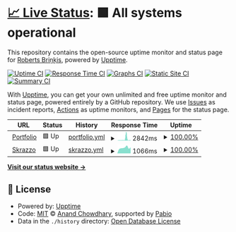 # [📈 Live Status](https://amixaam.github.io/amixaam-upptime): <!--live status--> **🟩 All systems operational**

This repository contains the open-source uptime monitor and status page for [Roberts Briņķis](https://amixam.id.lv), powered by [Upptime](https://github.com/upptime/upptime).

[![Uptime CI](https://github.com/amixaam/amixaam-upptime/workflows/Uptime%20CI/badge.svg)](https://github.com/amixaam/amixaam-upptime/actions?query=workflow%3A%22Uptime+CI%22)
[![Response Time CI](https://github.com/amixaam/amixaam-upptime/workflows/Response%20Time%20CI/badge.svg)](https://github.com/amixaam/amixaam-upptime/actions?query=workflow%3A%22Response+Time+CI%22)
[![Graphs CI](https://github.com/amixaam/amixaam-upptime/workflows/Graphs%20CI/badge.svg)](https://github.com/amixaam/amixaam-upptime/actions?query=workflow%3A%22Graphs+CI%22)
[![Static Site CI](https://github.com/amixaam/amixaam-upptime/workflows/Static%20Site%20CI/badge.svg)](https://github.com/amixaam/amixaam-upptime/actions?query=workflow%3A%22Static+Site+CI%22)
[![Summary CI](https://github.com/amixaam/amixaam-upptime/workflows/Summary%20CI/badge.svg)](https://github.com/amixaam/amixaam-upptime/actions?query=workflow%3A%22Summary+CI%22)

With [Upptime](https://upptime.js.org), you can get your own unlimited and free uptime monitor and status page, powered entirely by a GitHub repository. We use [Issues](https://github.com/amixaam/amixaam-upptime/issues) as incident reports, [Actions](https://github.com/amixaam/amixaam-upptime/actions) as uptime monitors, and [Pages](https://amixaam.github.io/amixaam-upptime) for the status page.

<!--start: status pages-->
<!-- This summary is generated by Upptime (https://github.com/upptime/upptime) -->
<!-- Do not edit this manually, your changes will be overwritten -->
<!-- prettier-ignore -->
| URL | Status | History | Response Time | Uptime |
| --- | ------ | ------- | ------------- | ------ |
| <img alt="" src="https://icons.duckduckgo.com/ip3/amixam.net.ico" height="13"> [Portfolio](https://amixam.net) | 🟩 Up | [portfolio.yml](https://github.com/amixaam/amixaam-upptime/commits/HEAD/history/portfolio.yml) | <details><summary><img alt="Response time graph" src="./graphs/portfolio/response-time-week.png" height="20"> 2842ms</summary><br><a href="https://amixaam.github.io/amixaam-upptime/history/portfolio"><img alt="Response time 1489" src="https://img.shields.io/endpoint?url=https%3A%2F%2Fraw.githubusercontent.com%2Famixaam%2Famixaam-upptime%2FHEAD%2Fapi%2Fportfolio%2Fresponse-time.json"></a><br><a href="https://amixaam.github.io/amixaam-upptime/history/portfolio"><img alt="24-hour response time 701" src="https://img.shields.io/endpoint?url=https%3A%2F%2Fraw.githubusercontent.com%2Famixaam%2Famixaam-upptime%2FHEAD%2Fapi%2Fportfolio%2Fresponse-time-day.json"></a><br><a href="https://amixaam.github.io/amixaam-upptime/history/portfolio"><img alt="7-day response time 2842" src="https://img.shields.io/endpoint?url=https%3A%2F%2Fraw.githubusercontent.com%2Famixaam%2Famixaam-upptime%2FHEAD%2Fapi%2Fportfolio%2Fresponse-time-week.json"></a><br><a href="https://amixaam.github.io/amixaam-upptime/history/portfolio"><img alt="30-day response time 1267" src="https://img.shields.io/endpoint?url=https%3A%2F%2Fraw.githubusercontent.com%2Famixaam%2Famixaam-upptime%2FHEAD%2Fapi%2Fportfolio%2Fresponse-time-month.json"></a><br><a href="https://amixaam.github.io/amixaam-upptime/history/portfolio"><img alt="1-year response time 1489" src="https://img.shields.io/endpoint?url=https%3A%2F%2Fraw.githubusercontent.com%2Famixaam%2Famixaam-upptime%2FHEAD%2Fapi%2Fportfolio%2Fresponse-time-year.json"></a></details> | <details><summary><a href="https://amixaam.github.io/amixaam-upptime/history/portfolio">100.00%</a></summary><a href="https://amixaam.github.io/amixaam-upptime/history/portfolio"><img alt="All-time uptime 98.46%" src="https://img.shields.io/endpoint?url=https%3A%2F%2Fraw.githubusercontent.com%2Famixaam%2Famixaam-upptime%2FHEAD%2Fapi%2Fportfolio%2Fuptime.json"></a><br><a href="https://amixaam.github.io/amixaam-upptime/history/portfolio"><img alt="24-hour uptime 100.00%" src="https://img.shields.io/endpoint?url=https%3A%2F%2Fraw.githubusercontent.com%2Famixaam%2Famixaam-upptime%2FHEAD%2Fapi%2Fportfolio%2Fuptime-day.json"></a><br><a href="https://amixaam.github.io/amixaam-upptime/history/portfolio"><img alt="7-day uptime 100.00%" src="https://img.shields.io/endpoint?url=https%3A%2F%2Fraw.githubusercontent.com%2Famixaam%2Famixaam-upptime%2FHEAD%2Fapi%2Fportfolio%2Fuptime-week.json"></a><br><a href="https://amixaam.github.io/amixaam-upptime/history/portfolio"><img alt="30-day uptime 99.63%" src="https://img.shields.io/endpoint?url=https%3A%2F%2Fraw.githubusercontent.com%2Famixaam%2Famixaam-upptime%2FHEAD%2Fapi%2Fportfolio%2Fuptime-month.json"></a><br><a href="https://amixaam.github.io/amixaam-upptime/history/portfolio"><img alt="1-year uptime 98.46%" src="https://img.shields.io/endpoint?url=https%3A%2F%2Fraw.githubusercontent.com%2Famixaam%2Famixaam-upptime%2FHEAD%2Fapi%2Fportfolio%2Fuptime-year.json"></a></details>
| <img alt="" src="https://icons.duckduckgo.com/ip3/skrazzo.xyz.ico" height="13"> [Skrazzo](https://skrazzo.xyz/) | 🟩 Up | [skrazzo.yml](https://github.com/amixaam/amixaam-upptime/commits/HEAD/history/skrazzo.yml) | <details><summary><img alt="Response time graph" src="./graphs/skrazzo/response-time-week.png" height="20"> 1066ms</summary><br><a href="https://amixaam.github.io/amixaam-upptime/history/skrazzo"><img alt="Response time 1092" src="https://img.shields.io/endpoint?url=https%3A%2F%2Fraw.githubusercontent.com%2Famixaam%2Famixaam-upptime%2FHEAD%2Fapi%2Fskrazzo%2Fresponse-time.json"></a><br><a href="https://amixaam.github.io/amixaam-upptime/history/skrazzo"><img alt="24-hour response time 1236" src="https://img.shields.io/endpoint?url=https%3A%2F%2Fraw.githubusercontent.com%2Famixaam%2Famixaam-upptime%2FHEAD%2Fapi%2Fskrazzo%2Fresponse-time-day.json"></a><br><a href="https://amixaam.github.io/amixaam-upptime/history/skrazzo"><img alt="7-day response time 1066" src="https://img.shields.io/endpoint?url=https%3A%2F%2Fraw.githubusercontent.com%2Famixaam%2Famixaam-upptime%2FHEAD%2Fapi%2Fskrazzo%2Fresponse-time-week.json"></a><br><a href="https://amixaam.github.io/amixaam-upptime/history/skrazzo"><img alt="30-day response time 994" src="https://img.shields.io/endpoint?url=https%3A%2F%2Fraw.githubusercontent.com%2Famixaam%2Famixaam-upptime%2FHEAD%2Fapi%2Fskrazzo%2Fresponse-time-month.json"></a><br><a href="https://amixaam.github.io/amixaam-upptime/history/skrazzo"><img alt="1-year response time 1092" src="https://img.shields.io/endpoint?url=https%3A%2F%2Fraw.githubusercontent.com%2Famixaam%2Famixaam-upptime%2FHEAD%2Fapi%2Fskrazzo%2Fresponse-time-year.json"></a></details> | <details><summary><a href="https://amixaam.github.io/amixaam-upptime/history/skrazzo">100.00%</a></summary><a href="https://amixaam.github.io/amixaam-upptime/history/skrazzo"><img alt="All-time uptime 95.57%" src="https://img.shields.io/endpoint?url=https%3A%2F%2Fraw.githubusercontent.com%2Famixaam%2Famixaam-upptime%2FHEAD%2Fapi%2Fskrazzo%2Fuptime.json"></a><br><a href="https://amixaam.github.io/amixaam-upptime/history/skrazzo"><img alt="24-hour uptime 100.00%" src="https://img.shields.io/endpoint?url=https%3A%2F%2Fraw.githubusercontent.com%2Famixaam%2Famixaam-upptime%2FHEAD%2Fapi%2Fskrazzo%2Fuptime-day.json"></a><br><a href="https://amixaam.github.io/amixaam-upptime/history/skrazzo"><img alt="7-day uptime 100.00%" src="https://img.shields.io/endpoint?url=https%3A%2F%2Fraw.githubusercontent.com%2Famixaam%2Famixaam-upptime%2FHEAD%2Fapi%2Fskrazzo%2Fuptime-week.json"></a><br><a href="https://amixaam.github.io/amixaam-upptime/history/skrazzo"><img alt="30-day uptime 88.99%" src="https://img.shields.io/endpoint?url=https%3A%2F%2Fraw.githubusercontent.com%2Famixaam%2Famixaam-upptime%2FHEAD%2Fapi%2Fskrazzo%2Fuptime-month.json"></a><br><a href="https://amixaam.github.io/amixaam-upptime/history/skrazzo"><img alt="1-year uptime 95.57%" src="https://img.shields.io/endpoint?url=https%3A%2F%2Fraw.githubusercontent.com%2Famixaam%2Famixaam-upptime%2FHEAD%2Fapi%2Fskrazzo%2Fuptime-year.json"></a></details>

<!--end: status pages-->

[**Visit our status website →**](https://amixaam.github.io/amixaam-upptime)

## 📄 License

- Powered by: [Upptime](https://github.com/upptime/upptime)
- Code: [MIT](./LICENSE) © [Anand Chowdhary](https://anandchowdhary.com), supported by [Pabio](https://pabio.com)
- Data in the `./history` directory: [Open Database License](https://opendatacommons.org/licenses/odbl/1-0/)
